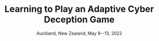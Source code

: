 ---
title: "Learning to Play an Adaptive Cyber Deception Game"
collection: publications
# permalink: /publication/2009-10-01-paper-title-number-1
# excerpt: 'This paper is about the number 1. The number 2 is left for future work.'
date: Auckland, New Zealand, May 9--13, 2022
venue: 'The 13th Workshop on Optimization and Learning in Multiagent Systems'
# paperurl: 'https://arxiv.org/pdf/2108.11037.pdf'
# citation: 'Your Name, You. (2009). &quot;Paper Title Number 1.&quot; <i>Journal 1</i>. 1(1).'
---